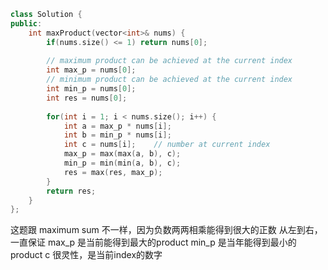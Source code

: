 ```cpp
class Solution {
public:
    int maxProduct(vector<int>& nums) {
        if(nums.size() <= 1) return nums[0];
        
        // maximum product can be achieved at the current index
        int max_p = nums[0];
        // minimum product can be achieved at the current index
        int min_p = nums[0];
        int res = nums[0];
                
        for(int i = 1; i < nums.size(); i++) {
            int a = max_p * nums[i];
            int b = min_p * nums[i];
            int c = nums[i];    // number at current index
            max_p = max(max(a, b), c);
            min_p = min(min(a, b), c);
            res = max(res, max_p);
        }
        return res;
    }
};
```

这题跟 maximum sum 不一样，因为负数两两相乘能得到很大的正数
从左到右，一直保证 max_p 是当前能得到最大的product
min_p 是当年能得到最小的product
c 很灵性，是当前index的数字